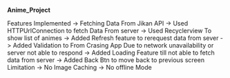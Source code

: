 ******Anime_Project******

Features Implemented
-> Fetching Data From Jikan API
-> Used HTTPUrlConnection to fetch Data From server
-> Used Recyclerview To show list of animes 
-> Added Refresh feature to rerequest data from sever
-> Added Validation to From Crasing App Due to network unavailability or server not able to respond
-> Added Loading Feature till not able to fetch data from server
-> Added Back Btn to move back to previous screen
Limitation
-> No Image Caching
-> No offline Mode
